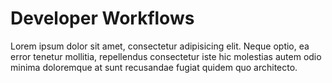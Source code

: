 # Developer Workflows

Lorem ipsum dolor sit amet, consectetur adipisicing elit. Neque optio, ea error
tenetur mollitia, repellendus consectetur iste hic molestias autem odio minima
doloremque at sunt recusandae fugiat quidem quo architecto.

